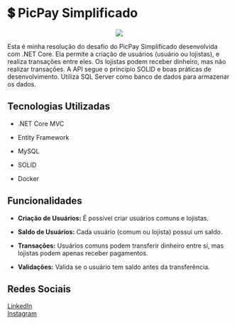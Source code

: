 # 💲 PicPay Simplificado

<p align="center">
  <img src="https://github.com/user-attachments/assets/c8a6e18a-39c2-4b19-b5d5-fc8373d689f2">
</p>

Esta é minha resolução do desafio do PicPay Simplificado desenvolvida com .NET Core. Ela permite a criação de usuários (usuário ou lojistas), e realiza transações entre eles. Os lojistas podem receber dinheiro, mas não realizar transações. A API segue o princípio SOLID e boas práticas de desenvolvimento. Utiliza SQL Server como banco de dados para armazenar os dados.


## Tecnologias Utilizadas

- .NET Core MVC

- Entity Framework

- MySQL

- SOLID

- Docker



## Funcionalidades

- **Criação de Usuários:** É possível criar usuários comuns e lojistas.
  
- **Saldo de Usuários:** Cada usuário (comum ou lojista) possui um saldo.
  
- **Transações:** Usuários comuns podem transferir dinheiro entre si, mas lojistas podem apenas receber pagamentos.
  
- **Validações:** Valida se o usuário tem saldo antes da transferência.


## Redes Sociais
[LinkedIn](https://www.linkedin.com/in/gabriel-borges-03a721240/)  
[Instagram](https://www.instagram.com/___borgesgabriel/)
